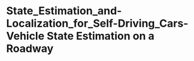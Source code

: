 # State_Estimation_and-Localization_for_Self-Driving_Cars-**Vehicle State Estimation on a Roadway**
